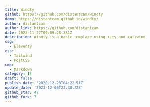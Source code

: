 ```yaml
---
title: Windty
github: https://github.com/distantcam/windty
demo: https://distantcam.github.io/windty/
author: distantcam
author_link: https://github.com/distantcam
date: 2023-11-27T09:09:28.381Z
description: Windty is a basic template using 11ty and Tailwind
ssg:
  - Eleventy
css:
  - Tailwind
  - PostCSS
cms:
  - Markdown
category: []
draft: false
publish_date: '2020-12-28T04:22:51Z'
update_date: '2023-12-06T23:30:22Z'
github_star: 47
github_fork: 7
---
```

